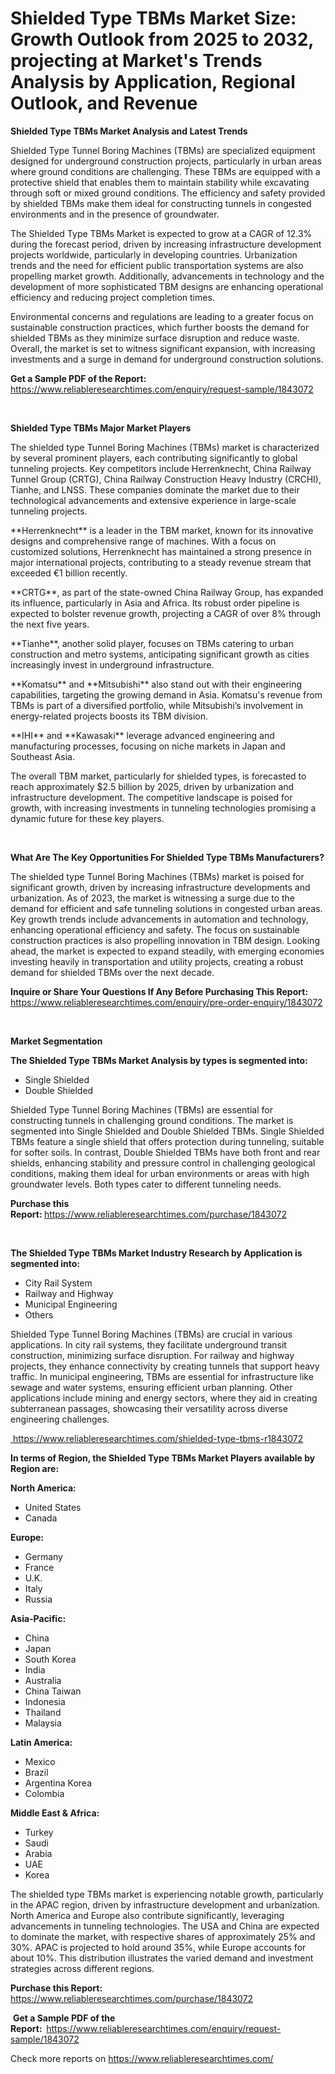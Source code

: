 <p><h1>Shielded Type TBMs Market Size: Growth Outlook from 2025 to 2032, projecting at Market's Trends Analysis by Application, Regional Outlook, and Revenue</h1></p><p><strong>Shielded Type TBMs Market Analysis and Latest Trends</strong></p>
<p><p>Shielded Type Tunnel Boring Machines (TBMs) are specialized equipment designed for underground construction projects, particularly in urban areas where ground conditions are challenging. These TBMs are equipped with a protective shield that enables them to maintain stability while excavating through soft or mixed ground conditions. The efficiency and safety provided by shielded TBMs make them ideal for constructing tunnels in congested environments and in the presence of groundwater.</p><p>The Shielded Type TBMs Market is expected to grow at a CAGR of 12.3% during the forecast period, driven by increasing infrastructure development projects worldwide, particularly in developing countries. Urbanization trends and the need for efficient public transportation systems are also propelling market growth. Additionally, advancements in technology and the development of more sophisticated TBM designs are enhancing operational efficiency and reducing project completion times.</p><p>Environmental concerns and regulations are leading to a greater focus on sustainable construction practices, which further boosts the demand for shielded TBMs as they minimize surface disruption and reduce waste. Overall, the market is set to witness significant expansion, with increasing investments and a surge in demand for underground construction solutions.</p></p>
<p><strong>Get a Sample PDF of the Report:&nbsp;</strong> <a href="https://www.reliableresearchtimes.com/enquiry/request-sample/1843072?utm_campaign=2937&utm_medium=2&utm_source=Github&utm_content=ia&utm_term=26032025&utm_id=shielded-type-tbms">https://www.reliableresearchtimes.com/enquiry/request-sample/1843072</a></p>
<p>&nbsp;</p>
<p><strong>Shielded Type TBMs Major Market Players</strong></p>
<p><p>The shielded type Tunnel Boring Machines (TBMs) market is characterized by several prominent players, each contributing significantly to global tunneling projects. Key competitors include Herrenknecht, China Railway Tunnel Group (CRTG), China Railway Construction Heavy Industry (CRCHI), Tianhe, and LNSS. These companies dominate the market due to their technological advancements and extensive experience in large-scale tunneling projects.</p><p>**Herrenknecht** is a leader in the TBM market, known for its innovative designs and comprehensive range of machines. With a focus on customized solutions, Herrenknecht has maintained a strong presence in major international projects, contributing to a steady revenue stream that exceeded €1 billion recently.</p><p>**CRTG**, as part of the state-owned China Railway Group, has expanded its influence, particularly in Asia and Africa. Its robust order pipeline is expected to bolster revenue growth, projecting a CAGR of over 8% through the next five years. </p><p>**Tianhe**, another solid player, focuses on TBMs catering to urban construction and metro systems, anticipating significant growth as cities increasingly invest in underground infrastructure.</p><p>**Komatsu** and **Mitsubishi** also stand out with their engineering capabilities, targeting the growing demand in Asia. Komatsu's revenue from TBMs is part of a diversified portfolio, while Mitsubishi’s involvement in energy-related projects boosts its TBM division.</p><p>**IHI** and **Kawasaki** leverage advanced engineering and manufacturing processes, focusing on niche markets in Japan and Southeast Asia. </p><p>The overall TBM market, particularly for shielded types, is forecasted to reach approximately $2.5 billion by 2025, driven by urbanization and infrastructure development. The competitive landscape is poised for growth, with increasing investments in tunneling technologies promising a dynamic future for these key players.</p></p>
<p>&nbsp;</p>
<p><strong>What Are The Key Opportunities For Shielded Type TBMs Manufacturers?</strong></p>
<p><p>The shielded type Tunnel Boring Machines (TBMs) market is poised for significant growth, driven by increasing infrastructure developments and urbanization. As of 2023, the market is witnessing a surge due to the demand for efficient and safe tunneling solutions in congested urban areas. Key growth trends include advancements in automation and technology, enhancing operational efficiency and safety. The focus on sustainable construction practices is also propelling innovation in TBM design. Looking ahead, the market is expected to expand steadily, with emerging economies investing heavily in transportation and utility projects, creating a robust demand for shielded TBMs over the next decade.</p></p>
<p><strong>Inquire or Share Your Questions If Any Before Purchasing This Report:</strong> <a href="https://www.reliableresearchtimes.com/enquiry/pre-order-enquiry/1843072?utm_campaign=2937&utm_medium=2&utm_source=Github&utm_content=ia&utm_term=26032025&utm_id=shielded-type-tbms">https://www.reliableresearchtimes.com/enquiry/pre-order-enquiry/1843072</a></p>
<p>&nbsp;</p>
<p><strong>Market Segmentation</strong></p>
<p><strong>The Shielded Type TBMs Market Analysis by types is segmented into:</strong></p>
<p><ul><li>Single Shielded</li><li>Double Shielded</li></ul></p>
<p><p>Shielded Type Tunnel Boring Machines (TBMs) are essential for constructing tunnels in challenging ground conditions. The market is segmented into Single Shielded and Double Shielded TBMs. Single Shielded TBMs feature a single shield that offers protection during tunneling, suitable for softer soils. In contrast, Double Shielded TBMs have both front and rear shields, enhancing stability and pressure control in challenging geological conditions, making them ideal for urban environments or areas with high groundwater levels. Both types cater to different tunneling needs.</p></p>
<p><strong>Purchase this Report:&nbsp;</strong><a href="https://www.reliableresearchtimes.com/purchase/1843072?utm_campaign=2937&utm_medium=2&utm_source=Github&utm_content=ia&utm_term=26032025&utm_id=shielded-type-tbms">https://www.reliableresearchtimes.com/purchase/1843072</a></p>
<p>&nbsp;</p>
<p><strong>The Shielded Type TBMs Market Industry Research by Application is segmented into:</strong></p>
<p><ul><li>City Rail System</li><li>Railway and Highway</li><li>Municipal Engineering</li><li>Others</li></ul></p>
<p><p>Shielded Type Tunnel Boring Machines (TBMs) are crucial in various applications. In city rail systems, they facilitate underground transit construction, minimizing surface disruption. For railway and highway projects, they enhance connectivity by creating tunnels that support heavy traffic. In municipal engineering, TBMs are essential for infrastructure like sewage and water systems, ensuring efficient urban planning. Other applications include mining and energy sectors, where they aid in creating subterranean passages, showcasing their versatility across diverse engineering challenges.</p></p>
<p><a href="https://www.reliableresearchtimes.com/shielded-type-tbms-r1843072?utm_campaign=2937&utm_medium=2&utm_source=Github&utm_content=ia&utm_term=26032025&utm_id=shielded-type-tbms">&nbsp;https://www.reliableresearchtimes.com/shielded-type-tbms-r1843072</a></p>
<p><strong>In terms of Region, the Shielded Type TBMs Market Players available by Region are:</strong></p>
<p>
    <p> <strong> North America: </strong>
        <ul>
            <li>United States</li>
            <li>Canada</li>
        </ul>
        </p> 
    <p> <strong> Europe: </strong>
        <ul>
            <li>Germany</li>
            <li>France</li>
            <li>U.K.</li>
            <li>Italy</li>
            <li>Russia</li>
        </ul>
        </p> 
    <p> <strong> Asia-Pacific: </strong>
        <ul>
            <li>China</li>
            <li>Japan</li>
            <li>South Korea</li>
            <li>India</li>
            <li>Australia</li>
            <li>China Taiwan</li>
            <li>Indonesia</li>
            <li>Thailand</li>
            <li>Malaysia</li>
        </ul>
        </p> 
    <p> <strong> Latin America: </strong>
        <ul>
            <li>Mexico</li>
            <li>Brazil</li>
            <li>Argentina Korea</li>
            <li>Colombia</li>
        </ul>
        </p> 
    <p> <strong> Middle East & Africa: </strong>
        <ul>
            <li>Turkey</li>
            <li>Saudi</li>
            <li>Arabia</li>
            <li>UAE</li>
            <li>Korea</li>
        </ul>
    </p>
    </p>
<p><p>The shielded type TBMs market is experiencing notable growth, particularly in the APAC region, driven by infrastructure development and urbanization. North America and Europe also contribute significantly, leveraging advancements in tunneling technologies. The USA and China are expected to dominate the market, with respective shares of approximately 25% and 30%. APAC is projected to hold around 35%, while Europe accounts for about 10%. This distribution illustrates the varied demand and investment strategies across different regions.</p></p>
<p><strong>Purchase this Report: </strong><a href="https://www.reliableresearchtimes.com/purchase/1843072?utm_campaign=2937&utm_medium=2&utm_source=Github&utm_content=ia&utm_term=26032025&utm_id=shielded-type-tbms">https://www.reliableresearchtimes.com/purchase/1843072</a></p>
<p>&nbsp;<strong>Get a Sample PDF of the Report:&nbsp;&nbsp;</strong><a href="https://www.reliableresearchtimes.com/enquiry/request-sample/1843072?utm_campaign=2937&utm_medium=2&utm_source=Github&utm_content=ia&utm_term=26032025&utm_id=shielded-type-tbms">https://www.reliableresearchtimes.com/enquiry/request-sample/1843072</a></p>
<p><strong></strong></p>
<p>Check more reports on <a href="https://www.reliableresearchtimes.com/?utm_campaign=2937&utm_medium=2&utm_source=Github&utm_content=ia&utm_term=26032025&utm_id=shielded-type-tbms">https://www.reliableresearchtimes.com/</a></p>